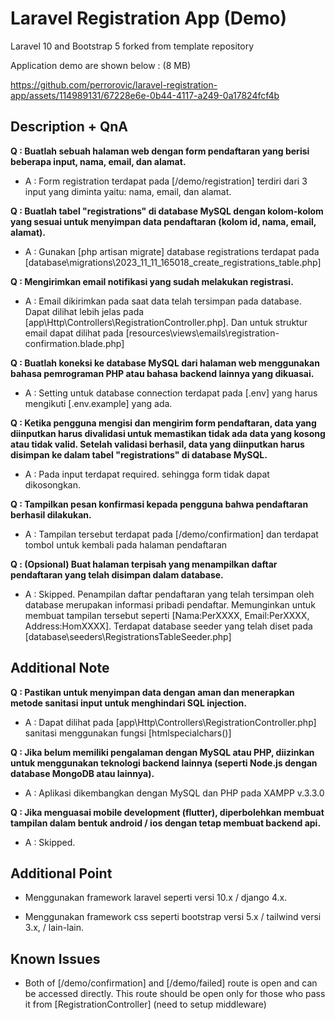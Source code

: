 # Laravel Registration App (Demo)

Laravel 10 and Bootstrap 5 forked from template repository

Application demo are shown below : (8 MB)

https://github.com/perrorovic/laravel-registration-app/assets/114989131/67228e6e-0b44-4117-a249-0a17824fcf4b

## Description + QnA

**Q : Buatlah sebuah halaman web dengan form pendaftaran yang berisi beberapa input, nama, email, dan alamat.**

- A : Form registration terdapat pada [/demo/registration] terdiri dari 3 input yang diminta yaitu: nama, email, dan alamat.

**Q : Buatlah tabel "registrations" di database MySQL dengan kolom-kolom yang sesuai untuk menyimpan data pendaftaran (kolom id, nama, email, alamat).**

- A : Gunakan [php artisan migrate] database registrations terdapat pada [database\migrations\2023_11_11_165018_create_registrations_table.php]

**Q : Mengirimkan email notifikasi yang sudah melakukan registrasi.**

- A : Email dikirimkan pada saat data telah tersimpan pada database. Dapat dilihat lebih jelas pada [app\Http\Controllers\RegistrationController.php]. Dan untuk struktur email dapat dilihat pada [resources\views\emails\registration-confirmation.blade.php]

**Q : Buatlah koneksi ke database MySQL dari halaman web menggunakan bahasa pemrograman PHP atau bahasa backend lainnya yang dikuasai.**

- A : Setting untuk database connection terdapat pada [.env] yang harus mengikuti [.env.example] yang ada.

**Q : Ketika pengguna mengisi dan mengirim form pendaftaran, data yang diinputkan harus divalidasi untuk memastikan tidak ada data yang kosong atau tidak valid. Setelah validasi berhasil, data yang diinputkan harus disimpan ke dalam tabel "registrations" di database MySQL.**

- A : Pada input terdapat required. sehingga form tidak dapat dikosongkan.

**Q : Tampilkan pesan konfirmasi kepada pengguna bahwa pendaftaran berhasil dilakukan.**

- A : Tampilan tersebut terdapat pada [/demo/confirmation] dan terdapat tombol untuk kembali pada halaman pendaftaran

**Q : (Opsional) Buat halaman terpisah yang menampilkan daftar pendaftaran yang telah disimpan dalam database.**

- A : Skipped. Penampilan daftar pendaftaran yang telah tersimpan oleh database merupakan informasi pribadi pendaftar. Memunginkan untuk membuat tampilan tersebut seperti [Nama:PerXXXX, Email:PerXXXX, Address:HomXXXX]. Terdapat database seeder yang telah diset pada [database\seeders\RegistrationsTableSeeder.php]


## Additional Note

**Q : Pastikan untuk menyimpan data dengan aman dan menerapkan metode sanitasi input untuk menghindari SQL injection.**

- A : Dapat dilihat pada [app\Http\Controllers\RegistrationController.php] sanitasi menggunakan fungsi [htmlspecialchars()]

**Q : Jika belum memiliki pengalaman dengan MySQL atau PHP, diizinkan untuk menggunakan teknologi backend lainnya (seperti Node.js dengan database MongoDB atau lainnya).**

- A : Aplikasi dikembangkan dengan MySQL dan PHP pada XAMPP v.3.3.0

**Q : Jika menguasai mobile development (flutter), diperbolehkan membuat tampilan dalam bentuk android / ios dengan tetap membuat backend api.**

- A : Skipped.

## Additional Point

- Menggunakan framework laravel seperti versi 10.x / django 4.x.

- Menggunakan framework css seperti bootstrap versi 5.x / tailwind versi 3.x, / lain-lain.

## Known Issues

- Both of [/demo/confirmation] and [/demo/failed] route is open and can be accessed directly. This route should be open only for those who pass it from [RegistrationController] (need to setup middleware)

